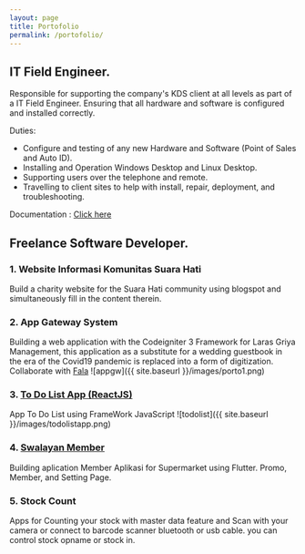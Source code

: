 ```yaml
---
layout: page
title: Portofolio
permalink: /portofolio/
---
```


## IT Field Engineer.

Responsible for supporting the company's KDS client at all levels as part of a IT Field Engineer. Ensuring that all hardware and software is configured and installed correctly.

Duties:

- Configure and testing of any new Hardware and Software (Point of Sales and Auto ID).
- Installing and Operation Windows Desktop and Linux Desktop.
- Supporting users over the telephone and remote.
- Travelling to client sites to help with install, repair, deployment, and troubleshooting.

Documentation : [Click here](http://olizyusuf.github.io/)

## Freelance Software Developer.

### 1. Website Informasi Komunitas Suara Hati

Build a charity website for the Suara Hati community using blogspot and simultaneously fill in the content therein.

### 2. App Gateway System

Building a web application with the Codeigniter 3 Framework for Laras Griya Management, this application as a substitute for a wedding guestbook in the era of the Covid19 pandemic is replaced into a form of digitization. Collaborate with [Fala](https://github.com/arullfalla)
![appgw]({{ site.baseurl }}/images/porto1.png)

### 3. [To Do List App (ReactJS)](http://olizyusuf.github.io/todolistreactjs/)

App To Do List using FrameWork JavaScript
![todolist]({{ site.baseurl }}/images/todolistapp.png)

### 4. [Swalayan Member](http://olizyusuf.github.io/)

Building aplication Member Aplikasi for Supermarket using Flutter.
Promo, Member, and Setting Page.

### 5. Stock Count

Apps for Counting your stock with master data feature and Scan with your camera or connect to barcode scanner bluetooth or usb cable.
you can control stock opname or stock in.
